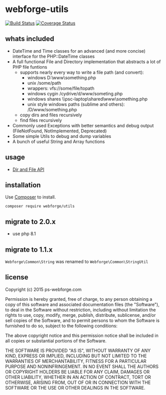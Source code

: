 # webforge-utils

[![Build Status](https://travis-ci.org/webforge-labs/webforge-utils.svg)](https://travis-ci.org/webforge-labs/webforge-utils)
[![Coverage Status](https://coveralls.io/repos/webforge-labs/webforge-utils/badge.svg?branch=master&service=github)](https://coveralls.io/github/webforge-labs/webforge-utils?branch=master)


## whats included

- DateTime and Time classes for an advanced (and more concise) interface for the PHP::DateTime classes
- A full functional File and Directory implementation that abstracts a lot of PHP file funtions
  - supports nearly every way to write a file path (and convert): 
    - windows D:\www\something.php
    - unix /some/path
    - wrappers: vfs://some/file/topath
    - windows cygin /cydrive/d/www/someting.php
    - windows shares \\\\psc-laptop\shared\www\something.php
    - unix style windows paths (sublime and others): /D/www/something.php
  - copy dirs and files recursively
  - find files recursively
- Commonly used Exceptions with better semantics and debug output (FileNotFound, NotImplemented, Deprecated)
- Some simple Utils to debug and dump variables
- A bunch of useful String and Array functions

## usage 

  - [Dir and File API](docs/dir-and-file.md)

## installation

Use [Composer](http://getcomposer.org) to install.
```
composer require webforge/utils
```

## migrate to 2.0.x

- use php 8.1

## migrate to 1.1.x

`Webforge\Common\String` was renamed to `Webforge\Common\StringUtil`

## license

Copyright (c) 2015 ps-webforge.com

Permission is hereby granted, free of charge, to any person obtaining a copy of this software and associated documentation files (the "Software"), to deal in the Software without restriction, including without limitation the rights to use, copy, modify, merge, publish, distribute, sublicense, and/or sell copies of the Software, and to permit persons to whom the Software is furnished to do so, subject to the following conditions:

The above copyright notice and this permission notice shall be included in all copies or substantial portions of the Software.

THE SOFTWARE IS PROVIDED "AS IS", WITHOUT WARRANTY OF ANY KIND, EXPRESS OR IMPLIED, INCLUDING BUT NOT LIMITED TO THE WARRANTIES OF MERCHANTABILITY, FITNESS FOR A PARTICULAR PURPOSE AND NONINFRINGEMENT. IN NO EVENT SHALL THE AUTHORS OR COPYRIGHT HOLDERS BE LIABLE FOR ANY CLAIM, DAMAGES OR OTHER LIABILITY, WHETHER IN AN ACTION OF CONTRACT, TORT OR OTHERWISE, ARISING FROM, OUT OF OR IN CONNECTION WITH THE SOFTWARE OR THE USE OR OTHER DEALINGS IN THE SOFTWARE.
